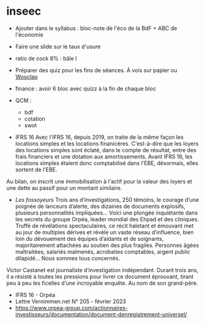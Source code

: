 # inseec

- Ajouter dans le syllabus : bloc-note de l'éco de la BdF + ABC de l'économie
- Faire une slide sur le taux d'usure
- ratio de cock 8% : bâle I
- Préparer des quiz pour les fins de séances. À vois sur papier ou [Wooclap](https://www.wooclap.com/fr/)
- finance : avoir 6 bloc avec quizz à la fin de chaque bloc
- QCM :

  - bdf
  - cotation
  - swot

- IFRS 16
  Avec l'IFRS 16, depuis 2019, on traite de la même façon les locations simples
  et les locations finanicères. C'est-à-dire que les loyers des locations simples
  sont éclaté, dans le compte de résultat, entre des frais financiers et une
  dotation aux amortissements. Avant IFRS 16, les locations simples étaient donc
  comptabilisé dans l'EBE, désormais, elles sortent de l'EBE.

Au bilan, on inscrit une immobilisation à l'actif pour la valeur des loyers et une
dette au passif pour un montant similaire.

- _Les fossoyeurs_
  Trois ans d’investigations, 250 témoins, le courage d’une poignée de lanceurs
  d’alerte, des dizaines de documents explosifs, plusieurs personnalités impliquées…
  Voici une plongée inquiétante dans les secrets du groupe Orpéa, leader mondial des
  Ehpad et des cliniques. Truffé de révélations spectaculaires, ce récit haletant
  et émouvant met au jour de multiples dérives et révèle un vaste réseau
  d’influence, bien loin du dévouement des équipes d’aidants et de soignants,
  majoritairement attachées au soutien des plus fragiles. Personnes âgées
  maltraitées, salariés malmenés, acrobaties comptables, argent public dilapidé…
  Nous sommes tous concernés.

Victor Castanet est journaliste d’investigation indépendant. Durant trois ans,
il a résisté à toutes les pressions pour livrer ce document éprouvant, tirant
peu à peu les ficelles d’une incroyable enquête. Au nom de son grand-père.

- IFRS 16 - Orpéa
- Lettre Vernimmen.net N° 205 - février 2023
- https://www.orpea-group.com/actionnaires-investisseurs/documentation/document-denregistrement-universel/

